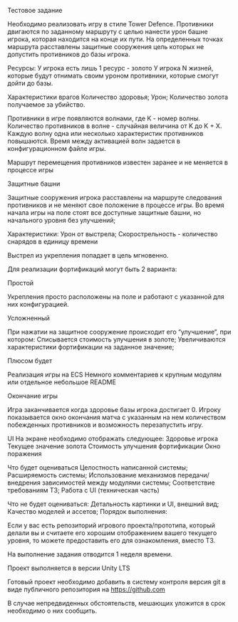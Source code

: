 Тестовое задание

Необходимо реализовать игру в стиле Tower Defence. Противники двигаются по заданному маршруту с целью нанести урон башне игрока, которая находится на конце их пути. На определенных точках маршрута расставлены защитные сооружения цель которых не допустить противников до базы игрока.

Ресурсы:
У игрока есть лишь 1 ресурс - золото
У игрока N жизней, которые будут отнимать своим уроном противники, которые смогут дойти до базы.

Характеристики врагов
Количество здоровья;
Урон;
Количество золота получаемое за убийство.

Противники в игре появляются волнами, где K - номер волны. Количество противников в волне - случайная величина от K до K + X. Каждую волну одна или несколько характеристик противников повышаются. Время между активацией волн задается в конфигурационном файле игры.

Маршрут перемещения противников известен заранее и не меняется в процессе игры

Защитные башни

Защитные сооружения игрока расставлены на маршруте следования противников и не меняют свое положение в процессе игры. Во время начала игры на поле стоят все доступные защитные башни, но начального уровня без улучшений;

Характеристики:
Урон от выстрела;
Скорострельность - количество снарядов в единицу времени

Выстрел из укрепления попадает в цель мгновенно.

Для реализации фортификаций могут быть 2 варианта:


Простой

Укрепления просто расположены на поле и работают с указанной для них конфигурацией.

Усложненный

При нажатии на защитное сооружение происходит его “улучшение“, при котором:
Списывается стоимость улучшения в золоте;
Увеличиваются характеристики фортификации на заданное значение;

Плюсом будет

Реализация игры на ECS
Немного комментариев к крупным модулям или отдельное небольшое README


Окончание игры

Игра заканчивается когда здоровье базы игрока достигает 0. 
Игроку показывается окно окончания матча с указанным на нем количеством побежденных противников и возможность перезапустить игру.

UI
На экране необходимо отображать следующее:
Здоровье игрока
Текущее значение золота
Стоимость улучшения фортификации
Окно поражения

Что будет оцениваться
Целостность написанной системы;
Расширяемость системы;
Использование механизмов передачи/внедрения зависимостей между модулями системы;
Соответствие требованиям ТЗ;
Работа с UI (техническая часть)

Что не будет оцениваться:
Детальность картинки и UI, внешний вид;
Качество моделей и ассетов;
Порядок выполнения:

Если у вас есть репозиторий игрового проекта/прототипа, который делали вы и считаете его хорошим отображением вашего текущего уровня, то можете предоставить его для ознакомления, вместо ТЗ. 

На выполнение задания отводится 1 неделя времени. 

Проект выполняется в версии Unity LTS

Готовый проект необходимо добавить в систему контроля версия git в виде публичного репозитория на https://github.com

В случае непредвиденных обстоятельств, мешающих уложится в срок необходимо о них сообщить. 
